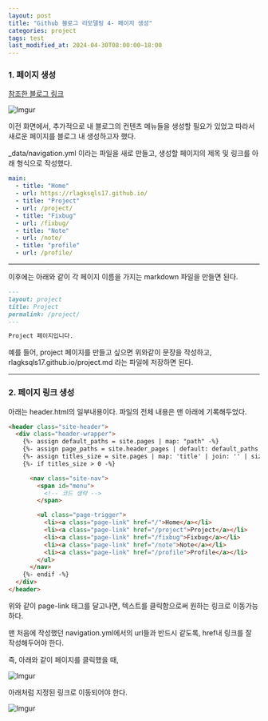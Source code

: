 ```yaml
---
layout: post
title: "Github 블로그 리모델링 4- 페이지 생성"
categories: project
tags: test
last_modified_at: 2024-04-30T08:00:00~18:00
---
```



### 1. 페이지 생성  

[참조한 블로그 링크](https://devinlife.com/howto%20github%20pages/category-tag/)  

![Imgur](https://imgur.com/AE9JBnx.jpg)    

이전 화면에서, 추가적으로 내 블로그의 컨텐츠 메뉴들을 생성할 필요가 있었고 따라서 새로운 페이지를 블로그 내 생성하고자 했다.  


_data/navigation.yml 이라는 파일을 새로 만들고, 생성할 페이지의 제목 및 링크를 아래 형식으로 작성했다.  

```yml
main:
  - title: "Home"
  - url: https://rlagksqls17.github.io/
  - title: "Project"
  - url: /project/
  - title: "Fixbug"
  - url: /fixbug/
  - title: "Note"
  - url: /note/
  - title: "profile"
  - url: /profile/
```  

---

이후에는 아래와 같이 각 페이지 이름을 가지는 markdown 파일을 만들면 된다.  

```markdown
---
layout: project
title: Project
permalink: /project/
---

Project 페이지입니다.
```  

예를 들어, project 페이지를 만들고 싶으면 위와같이 문장을 작성하고, rlagksqls17.github.io/project.md 라는 파일에 저장하면 된다.  

---  

### 2. 페이지 링크 생성  

아래는 header.html의 일부내용이다. 파일의 전체 내용은 맨 아래에 기록해두었다.  

```html
<header class="site-header">
  <div class="header-wrapper">
    {%- assign default_paths = site.pages | map: "path" -%}
    {%- assign page_paths = site.header_pages | default: default_paths -%}
    {%- assign titles_size = site.pages | map: 'title' | join: '' | size -%}
    {%- if titles_size > 0 -%}

      <nav class="site-nav">
        <span id="menu">
          <!-- 코드 생략 -->
        </span>

        <ul class="page-trigger">
          <li><a class="page-link" href="/">Home</a></li>
          <li><a class="page-link" href="/project">Project</a></li>
          <li><a class="page-link" href="/fixbug">Fixbug</a></li>
          <li><a class="page-link" href="/note">Note</a></li>
          <li><a class="page-link" href="/profile">Profile</a></li>
        </ul>
      </nav>
    {%- endif -%}
  </div>
</header>
```  

위와 같이 page-link 태그를 달고나면, 텍스트를 클릭함으로써 원하는 링크로 이동가능하다.  

맨 처음에 작성했던 navigation.yml에서의 url들과 반드시 같도록, href내 링크를 잘 작성해두어야 한다.  

즉, 아래와 같이 페이지를 클릭했을 때,  

![Imgur](https://imgur.com/pY316ew.jpg)  

아래처럼 지정된 링크로 이동되어야 한다.  

![Imgur](https://imgur.com/GqMAyzT.jpg)  

